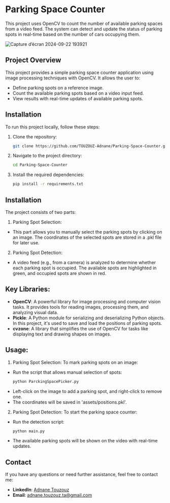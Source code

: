 # Parking Space Counter
This project uses OpenCV to count the number of available parking spaces from a video feed. The system can detect and update the status of parking spots in real-time based on the number of cars occupying them.

![Capture d’écran 2024-09-22 193921](https://github.com/user-attachments/assets/4316a165-02c6-472f-ae40-35bf30405fbf)

## Project Overview
This project provides a simple parking space counter application using image processing techniques with OpenCV. It allows the user to:
- Define parking spots on a reference image.
- Count the available parking spots based on a video input feed.
- View results with real-time updates of available parking spots.

## Installation
To run this project locally, follow these steps:

1. Clone the repository:
   ```bash
   git clone https://github.com/TOUZOUZ-Adnane/Parking-Space-Counter.git
2. Navigate to the project directory:
   ```bash
   cd Parking-Space-Counter
3. Install the required dependencies:
   ```bash
   pip install -r requirements.txt
## Installation
The project consists of two parts:
1. Parking Spot Selection:
- This part allows you to manually select the parking spots by clicking on an image. The coordinates of the selected spots are stored in a .pkl file for later use.
2. Parking Spot Detection:
- A video feed (e.g., from a camera) is analyzed to determine whether each parking spot is occupied. The available spots are highlighted in green, and occupied spots are shown in red.
## Key Libraries:
- **OpenCV**: A powerful library for image processing and computer vision tasks. It provides tools for reading images, processing them, and analyzing visual data.
- **Pickle**: A Python module for serializing and deserializing Python objects. In this project, it's used to save and load the positions of parking spots.
- **cvzone**: A library that simplifies the use of OpenCV for tasks like displaying text and drawing shapes on images.
## Usage:
1. Parking Spot Selection:
To mark parking spots on an image:
- Run the script that allows manual selection of spots:
  ```bash
  python ParckingSpacePicker.py
- Left-click on the image to add a parking spot, and right-click to remove one.
- The coordinates will be saved in 'assets/positions.pkl'.
2. Parking Spot Detection:
To start the parking space counter:
- Run the detection script:
  ```bash
  python main.py
- The available parking spots will be shown on the video with real-time updates.
## Contact
If you have any questions or need further assistance, feel free to contact me:

- **LinkedIn**: [Adnane Touzouz](https://www.linkedin.com/in/adnane-touzouz/)
- **Email**: adnane.touzouz.ta@gmail.com

